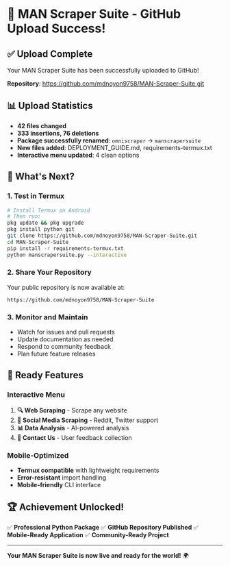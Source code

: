 # 🎉 MAN Scraper Suite - GitHub Upload Success!

## ✅ Upload Complete

Your MAN Scraper Suite has been successfully uploaded to GitHub!

**Repository**: https://github.com/mdnoyon9758/MAN-Scraper-Suite.git

## 📊 Upload Statistics
- **42 files changed**
- **333 insertions, 76 deletions**
- **Package successfully renamed**: `omniscraper` → `manscrapersuite`
- **New files added**: DEPLOYMENT_GUIDE.md, requirements-termux.txt
- **Interactive menu updated**: 4 clean options

## 🚀 What's Next?

### 1. **Test in Termux**
```bash
# Install Termux on Android
# Then run:
pkg update && pkg upgrade
pkg install python git
git clone https://github.com/mdnoyon9758/MAN-Scraper-Suite.git
cd MAN-Scraper-Suite
pip install -r requirements-termux.txt
python manscrapersuite.py --interactive
```

### 2. **Share Your Repository**
Your public repository is now available at:
```
https://github.com/mdnoyon9758/MAN-Scraper-Suite
```

### 3. **Monitor and Maintain**
- Watch for issues and pull requests
- Update documentation as needed
- Respond to community feedback
- Plan future feature releases

## 🎯 Ready Features

### Interactive Menu
1. **🔍 Web Scraping** - Scrape any website
2. **📱 Social Media Scraping** - Reddit, Twitter support
3. **📊 Data Analysis** - AI-powered analysis
4. **📇 Contact Us** - User feedback collection

### Mobile-Optimized
- **Termux compatible** with lightweight requirements
- **Error-resistant** import handling
- **Mobile-friendly** CLI interface

## 🏆 Achievement Unlocked!

✅ **Professional Python Package**
✅ **GitHub Repository Published**
✅ **Mobile-Ready Application**
✅ **Community-Ready Project**

---

**Your MAN Scraper Suite is now live and ready for the world!** 🌍
